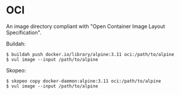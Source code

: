 # OCI

An image directory compliant with "Open Container Image Layout Specification".

Buildah:

```
$ buildah push docker.io/library/alpine:3.11 oci:/path/to/alpine
$ vul image --input /path/to/alpine
```

Skopeo:

```
$ skopeo copy docker-daemon:alpine:3.11 oci:/path/to/alpine
$ vul image --input /path/to/alpine
```
